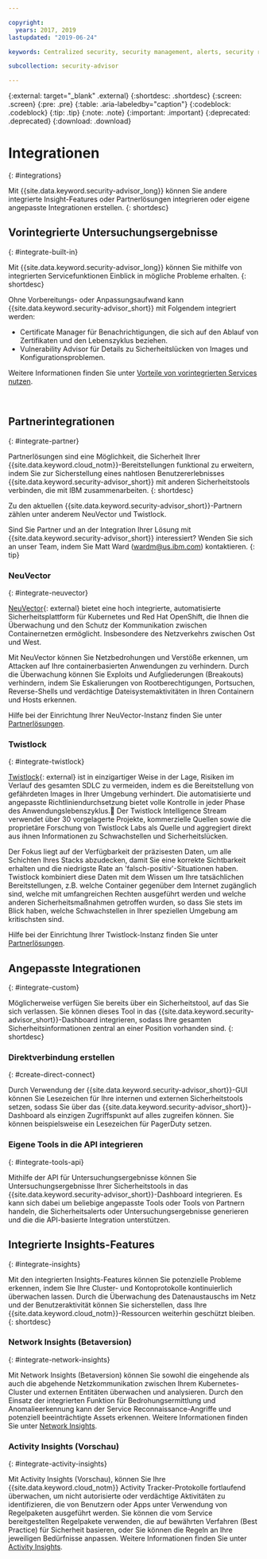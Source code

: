 ```yaml
---

copyright:
  years: 2017, 2019
lastupdated: "2019-06-24"

keywords: Centralized security, security management, alerts, security risk, insights, threat detection

subcollection: security-advisor

---
```


{:external: target="_blank" .external}
{:shortdesc: .shortdesc}
{:screen: .screen}
{:pre: .pre}
{:table: .aria-labeledby="caption"}
{:codeblock: .codeblock}
{:tip: .tip}
{:note: .note}
{:important: .important}
{:deprecated: .deprecated}
{:download: .download}


# Integrationen
{: #integrations}

Mit {{site.data.keyword.security-advisor_long}} können Sie andere integrierte Insight-Features oder Partnerlösungen integrieren oder eigene angepasste Integrationen erstellen.
{: shortdesc}


## Vorintegrierte Untersuchungsergebnisse
{: #integrate-built-in}

Mit {{site.data.keyword.security-advisor_long}} können Sie mithilfe von integrierten Servicefunktionen Einblick in mögliche Probleme erhalten.
{: shortdesc}


Ohne Vorbereitungs- oder Anpassungsaufwand kann {{site.data.keyword.security-advisor_short}} mit Folgendem integriert werden:

* Certificate Manager für Benachrichtigungen, die sich auf den Ablauf von Zertifikaten und den Lebenszyklus beziehen.
* Vulnerability Advisor für Details zu Sicherheitslücken von Images und Konfigurationsproblemen.

Weitere Informationen finden Sie unter [Vorteile von vorintegrierten Services nutzen](/docs/services/security-advisor?topic=security-advisor-setup-services).

</br>

## Partnerintegrationen
{: #integrate-partner}

Partnerlösungen sind eine Möglichkeit, die Sicherheit Ihrer {{site.data.keyword.cloud_notm}}-Bereitstellungen funktional zu erweitern, indem Sie zur Sicherstellung eines nahtlosen Benutzererlebnisses {{site.data.keyword.security-advisor_short}} mit anderen Sicherheitstools verbinden, die mit IBM zusammenarbeiten.
{: shortdesc}

Zu den aktuellen {{site.data.keyword.security-advisor_short}}-Partnern zählen unter anderem NeuVector und Twistlock.

Sind Sie Partner und an der Integration Ihrer Lösung mit {{site.data.keyword.security-advisor_short}} interessiert? Wenden Sie sich an unser Team, indem Sie Matt Ward (wardm@us.ibm.com) kontaktieren.
{: tip}

### NeuVector
{: #integrate-neuvector}

[NeuVector](https://neuvector.com){: external} bietet eine hoch integrierte, automatisierte Sicherheitsplattform für Kubernetes und Red Hat OpenShift, die Ihnen die Überwachung und den Schutz der Kommunikation zwischen Containernetzen ermöglicht. Insbesondere des Netzverkehrs zwischen Ost und West.

Mit NeuVector können Sie Netzbedrohungen und Verstöße erkennen, um Attacken auf Ihre containerbasierten Anwendungen zu verhindern. Durch die Überwachung können Sie Exploits und Aufgliederungen (Breakouts) verhindern, indem Sie Eskalierungen von Rootberechtigungen, Portsuchen, Reverse-Shells und verdächtige Dateisystemaktivitäten in Ihren Containern und Hosts erkennen.

Hilfe bei der Einrichtung Ihrer NeuVector-Instanz finden Sie unter [Partnerlösungen](/docs/services/security-advisor?topic=security-advisor-setup-partner#setup-neuvector).


### Twistlock
{: #integrate-twistlock}

[Twistlock](https://www.twistlock.com){: external} ist in einzigartiger Weise in der Lage, Risiken im Verlauf des gesamten SDLC zu vermeiden, indem es die Bereitstellung von gefährdeten Images in Ihrer Umgebung verhindert. Die automatisierte und angepasste Richtliniendurchsetzung bietet volle Kontrolle in jeder Phase des Anwendungslebenszyklus. Der Twistlock Intelligence Stream verwendet über 30 vorgelagerte Projekte, kommerzielle Quellen sowie die proprietäre Forschung von Twistlock Labs als Quelle und aggregiert direkt aus ihnen Informationen zu Schwachstellen und Sicherheitslücken.

Der Fokus liegt auf der Verfügbarkeit der präzisesten Daten, um alle Schichten Ihres Stacks abzudecken, damit Sie eine korrekte Sichtbarkeit erhalten und die niedrigste Rate an 'falsch-positiv'-Situationen haben. Twistlock kombiniert diese Daten mit dem Wissen um Ihre tatsächlichen Bereitstellungen, z.B. welche Container gegenüber dem Internet zugänglich sind, welche mit umfangreichen Rechten ausgeführt werden und welche anderen Sicherheitsmaßnahmen getroffen wurden, so dass Sie stets im Blick haben, welche Schwachstellen in Ihrer speziellen Umgebung am kritischsten sind.

Hilfe bei der Einrichtung Ihrer Twistlock-Instanz finden Sie unter [Partnerlösungen](/docs/services/security-advisor?topic=security-advisor-setup-partner#setup-twistlock).
</br>


## Angepasste Integrationen
{: #integrate-custom}

Möglicherweise verfügen Sie bereits über ein Sicherheitstool, auf das Sie sich verlassen. Sie können dieses Tool in das {{site.data.keyword.security-advisor_short}}-Dashboard integrieren, sodass Ihre gesamten Sicherheitsinformationen zentral an einer Position vorhanden sind.
{: shortdesc}

### Direktverbindung erstellen
{: #create-direct-connect}

Durch Verwendung der {{site.data.keyword.security-advisor_short}}-GUI können Sie Lesezeichen für Ihre internen und externen Sicherheitstools setzen, sodass Sie über das {{site.data.keyword.security-advisor_short}}-Dashboard als einzigen Zugriffspunkt auf alles zugreifen können. Sie können beispielsweise ein Lesezeichen für PagerDuty setzen.

### Eigene Tools in die API integrieren
{: #integrate-tools-api}

Mithilfe der API für Untersuchungsergebnisse können Sie Untersuchungsergebnisse Ihrer Sicherheitstools in das {{site.data.keyword.security-advisor_short}}-Dashboard integrieren. Es kann sich dabei um beliebige angepasste Tools oder Tools von Partnern handeln, die Sicherheitsalerts oder Untersuchungsergebnisse generieren und die die API-basierte Integration unterstützen.

## Integrierte Insights-Features
{: #integrate-insights}

Mit den integrierten Insights-Features können Sie potenzielle Probleme erkennen, indem Sie Ihre Cluster- und Kontoprotokolle kontinuierlich überwachen lassen. Durch die Überwachung des Datenaustauschs im Netz und der Benutzeraktivität können Sie sicherstellen, dass Ihre {{site.data.keyword.cloud_notm}}-Ressourcen weiterhin geschützt bleiben.
{: shortdesc}

### Network Insights (Betaversion)
{: #integrate-network-insights}

Mit Network Insights (Betaversion) können Sie sowohl die eingehende als auch die abgehende Netzkommunikation zwischen Ihrem Kubernetes-Cluster und externen Entitäten überwachen und analysieren. Durch den Einsatz der integrierten Funktion für Bedrohungsermittlung und Anomalieerkennung kann der Service Reconnaissance-Angriffe und potenziell beeinträchtigte Assets erkennen. Weitere Informationen finden Sie unter [Network Insights](/docs/services/security-advisor?topic=security-advisor-network).

### Activity Insights (Vorschau)
{: #integrate-activity-insights}

Mit Activity Insights (Vorschau), können Sie Ihre {{site.data.keyword.cloud_notm}} Activity Tracker-Protokolle fortlaufend überwachen, um nicht autorisierte oder verdächtige Aktivitäten zu identifizieren, die von Benutzern oder Apps unter Verwendung von Regelpaketen ausgeführt werden. Sie können die vom Service bereitgestellten Regelpakete verwenden, die auf bewährten Verfahren (Best Practice) für Sicherheit basieren, oder Sie können die Regeln an Ihre jeweiligen Bedürfnisse anpassen. Weitere Informationen finden Sie unter [Activity Insights](/docs/services/security-advisor?topic=security-advisor-activity).
